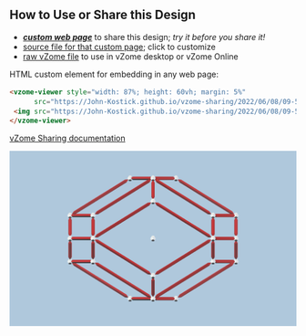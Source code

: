 
## How to Use or Share this Design

 - [***custom web page***][post] to share this design; *try it before you share it!*
 - [source file for that custom page][source]; click to customize
 - [raw vZome file][raw] to use in vZome desktop or vZome Online
 
 HTML custom element for embedding in any web page:
 ```html
<vzome-viewer style="width: 87%; height: 60vh; margin: 5%"
       src="https://John-Kostick.github.io/vzome-sharing/2022/06/08/09-52-17-Modulated-Triacon/Modulated-Triacon.vZome" >
  <img src="https://John-Kostick.github.io/vzome-sharing/2022/06/08/09-52-17-Modulated-Triacon/Modulated-Triacon.png" />
</vzome-viewer>
 ```

[vZome Sharing documentation](https://vzome.github.io/vzome/sharing.html#how-it-works)

![Image](<Modulated-Triacon.png>)


[post]: <https://John-Kostick.github.io/vzome-sharing/2022/06/08/Modulated-Triacon-09-52-17.html>
[source]: <https://github.com/John-Kostick/vzome-sharing/edit/main/_posts/2022-06-08-Modulated-Triacon-09-52-17.md>
[raw]: <https://raw.githubusercontent.com/John-Kostick/vzome-sharing/main/2022/06/08/09-52-17-Modulated-Triacon/Modulated-Triacon.vZome>